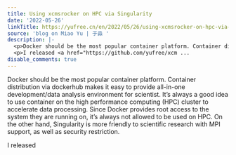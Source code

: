 ```yaml
---
title: Using xcmsrocker on HPC via Singularity
date: '2022-05-26'
linkTitle: https://yufree.cn/en/2022/05/26/using-xcmsrocker-on-hpc-via-singularity/
source: 'blog on Miao Yu | 于淼 '
description: |-
  <p>Docker should be the most popular container platform. Container distribution via dockerhub makes it easy to provide all-in-one development/data analysis environment for scientist. It&rsquo;s always a good idea to use container on the high performance computing (HPC) cluster to accelerate data processing. Since Docker provides root access to the system they are running on, it&rsquo;s always not allowed to be used on HPC. On the other hand, Singularity is more friendly to scientific research with MPI support, as well as security restriction.</p>
  <p>I released <a href="https://github.com/yufree/xcm ...
disable_comments: true
---
```

<p>Docker should be the most popular container platform. Container distribution via dockerhub makes it easy to provide all-in-one development/data analysis environment for scientist. It&rsquo;s always a good idea to use container on the high performance computing (HPC) cluster to accelerate data processing. Since Docker provides root access to the system they are running on, it&rsquo;s always not allowed to be used on HPC. On the other hand, Singularity is more friendly to scientific research with MPI support, as well as security restriction.</p>
<p>I released <a href="https://github.com/yufree/xcm ...